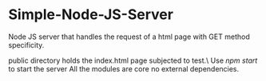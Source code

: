 # Simple-Node-JS-Server
Node JS server that handles the request of a html page with GET method specificity.

public directory holds the index.html page subjected to test.\\
Use *npm start*
to start the server
All the modules are core no external dependencies.
